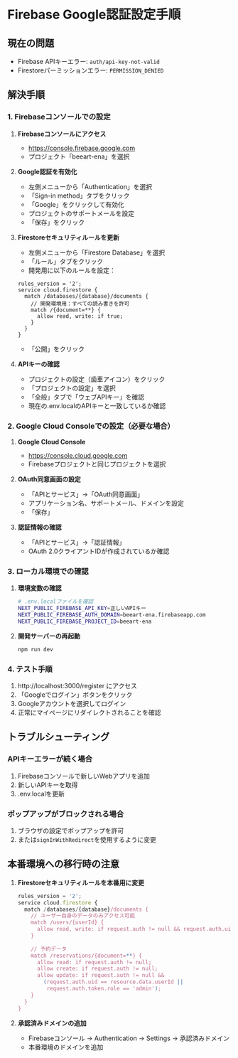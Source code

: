 # Firebase Google認証設定手順

## 現在の問題
- Firebase APIキーエラー: `auth/api-key-not-valid`
- Firestoreパーミッションエラー: `PERMISSION_DENIED`

## 解決手順

### 1. Firebaseコンソールでの設定

1. **Firebaseコンソールにアクセス**
   - https://console.firebase.google.com
   - プロジェクト「beeart-ena」を選択

2. **Google認証を有効化**
   - 左側メニューから「Authentication」を選択
   - 「Sign-in method」タブをクリック
   - 「Google」をクリックして有効化
   - プロジェクトのサポートメールを設定
   - 「保存」をクリック

3. **Firestoreセキュリティルールを更新**
   - 左側メニューから「Firestore Database」を選択
   - 「ルール」タブをクリック
   - 開発用に以下のルールを設定：
   ```
   rules_version = '2';
   service cloud.firestore {
     match /databases/{database}/documents {
       // 開発環境用：すべての読み書きを許可
       match /{document=**} {
         allow read, write: if true;
       }
     }
   }
   ```
   - 「公開」をクリック

4. **APIキーの確認**
   - プロジェクトの設定（歯車アイコン）をクリック
   - 「プロジェクトの設定」を選択
   - 「全般」タブで「ウェブAPIキー」を確認
   - 現在の.env.localのAPIキーと一致しているか確認

### 2. Google Cloud Consoleでの設定（必要な場合）

1. **Google Cloud Console**
   - https://console.cloud.google.com
   - Firebaseプロジェクトと同じプロジェクトを選択

2. **OAuth同意画面の設定**
   - 「APIとサービス」→「OAuth同意画面」
   - アプリケーション名、サポートメール、ドメインを設定
   - 「保存」

3. **認証情報の確認**
   - 「APIとサービス」→「認証情報」
   - OAuth 2.0クライアントIDが作成されているか確認

### 3. ローカル環境での確認

1. **環境変数の確認**
   ```bash
   # .env.localファイルを確認
   NEXT_PUBLIC_FIREBASE_API_KEY=正しいAPIキー
   NEXT_PUBLIC_FIREBASE_AUTH_DOMAIN=beeart-ena.firebaseapp.com
   NEXT_PUBLIC_FIREBASE_PROJECT_ID=beeart-ena
   ```

2. **開発サーバーの再起動**
   ```bash
   npm run dev
   ```

### 4. テスト手順

1. http://localhost:3000/register にアクセス
2. 「Googleでログイン」ボタンをクリック
3. Googleアカウントを選択してログイン
4. 正常にマイページにリダイレクトされることを確認

## トラブルシューティング

### APIキーエラーが続く場合
1. Firebaseコンソールで新しいWebアプリを追加
2. 新しいAPIキーを取得
3. .env.localを更新

### ポップアップがブロックされる場合
1. ブラウザの設定でポップアップを許可
2. または`signInWithRedirect`を使用するように変更

## 本番環境への移行時の注意

1. **Firestoreセキュリティルールを本番用に変更**
   ```javascript
   rules_version = '2';
   service cloud.firestore {
     match /databases/{database}/documents {
       // ユーザー自身のデータのみアクセス可能
       match /users/{userId} {
         allow read, write: if request.auth != null && request.auth.uid == userId;
       }
       
       // 予約データ
       match /reservations/{document=**} {
         allow read: if request.auth != null;
         allow create: if request.auth != null;
         allow update: if request.auth != null && 
           (request.auth.uid == resource.data.userId || 
            request.auth.token.role == 'admin');
       }
     }
   }
   ```

2. **承認済みドメインの追加**
   - Firebaseコンソール → Authentication → Settings → 承認済みドメイン
   - 本番環境のドメインを追加